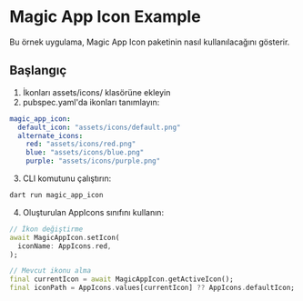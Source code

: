 # Magic App Icon Example

Bu örnek uygulama, Magic App Icon paketinin nasıl kullanılacağını gösterir.

## Başlangıç

1. İkonları assets/icons/ klasörüne ekleyin
2. pubspec.yaml'da ikonları tanımlayın:
```yaml
magic_app_icon:
  default_icon: "assets/icons/default.png"
  alternate_icons:
    red: "assets/icons/red.png"
    blue: "assets/icons/blue.png"
    purple: "assets/icons/purple.png"
```

3. CLI komutunu çalıştırın:
```bash
dart run magic_app_icon
```

4. Oluşturulan AppIcons sınıfını kullanın:
```dart
// İkon değiştirme
await MagicAppIcon.setIcon(
  iconName: AppIcons.red,
);

// Mevcut ikonu alma
final currentIcon = await MagicAppIcon.getActiveIcon();
final iconPath = AppIcons.values[currentIcon] ?? AppIcons.defaultIcon;
```

